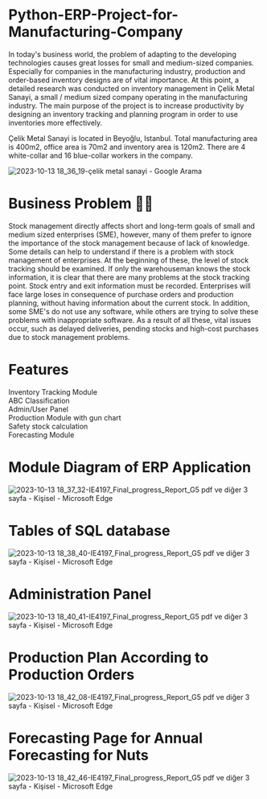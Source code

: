 # Python-ERP-Project-for-Manufacturing-Company

In today's business world, the problem of adapting to the developing technologies 
causes great losses for small and medium-sized companies. Especially for companies in the 
manufacturing industry, production and order-based inventory designs are of vital 
importance. At this point, a detailed research was conducted on inventory management in 
Çelik Metal Sanayi, a small / medium sized company operating in the manufacturing 
industry. The main purpose of the project is to increase productivity by designing an 
inventory tracking and planning program in order to use inventories more effectively.


Çelik Metal Sanayi is located in Beyoğlu, Istanbul. Total manufacturing area is 
400m2, office area is 70m2 and inventory area is 120m2. There are 4 white-collar and 16 
blue-collar workers in the company.

![2023-10-13 18_36_19-çelik metal sanayi - Google Arama](https://github.com/oktaydoganyildiz/Customer-Segmentation-with-RFM/assets/70387935/bfa80866-ba56-4471-8c61-fadef9ac1cea)


# Business Problem 👩‍💻
Stock management directly affects short and long-term goals of small and medium 
sized enterprises (SME), however, many of them prefer to ignore the importance of the stock 
management because of lack of knowledge. Some details can help to understand if there is 
a problem with stock management of enterprises. At the beginning of these, the level of stock 
tracking should be examined. If only the warehouseman knows the stock information, it is 
clear that there are many problems at the stock tracking point. Stock entry and exit 
information must be recorded. Enterprises will face large loses in consequence of purchase 
orders and production planning, without having information about the current stock. In 
addition, some SME's do not use any software, while others are trying to solve these 
problems with inappropriate software. As a result of all these, vital issues occur, such as 
delayed deliveries, pending stocks and high-cost purchases due to stock management 
problems.

# Features
Inventory Tracking Module<br />
ABC Classification<br />
Admin/User Panel<br />
Production Module with gun chart<br />
Safety stock calculation<br />
Forecasting Module<br />


# Module Diagram of ERP Application
![2023-10-13 18_37_32-IE4197_Final_progress_Report_G5 pdf ve diğer 3 sayfa - Kişisel - Microsoft​ Edge](https://github.com/oktaydoganyildiz/Customer-Segmentation-with-RFM/assets/70387935/3c98e21b-aefd-419f-bbcf-fbbb2f9e21ae)

 # Tables of SQL database
![2023-10-13 18_38_40-IE4197_Final_progress_Report_G5 pdf ve diğer 3 sayfa - Kişisel - Microsoft​ Edge](https://github.com/oktaydoganyildiz/Customer-Segmentation-with-RFM/assets/70387935/f502d62f-5529-454a-aa3e-c2e6aaacec91)

# Administration Panel
![2023-10-13 18_40_41-IE4197_Final_progress_Report_G5 pdf ve diğer 3 sayfa - Kişisel - Microsoft​ Edge](https://github.com/oktaydoganyildiz/Customer-Segmentation-with-RFM/assets/70387935/d66a5de4-8e18-4814-882f-00e4ed841c6e)

# Production Plan According to Production Orders
![2023-10-13 18_42_08-IE4197_Final_progress_Report_G5 pdf ve diğer 3 sayfa - Kişisel - Microsoft​ Edge](https://github.com/oktaydoganyildiz/Customer-Segmentation-with-RFM/assets/70387935/39419f1e-7780-46f5-a94e-699e7f18bd80)

# Forecasting Page for Annual Forecasting for Nuts
![2023-10-13 18_42_46-IE4197_Final_progress_Report_G5 pdf ve diğer 3 sayfa - Kişisel - Microsoft​ Edge](https://github.com/oktaydoganyildiz/Customer-Segmentation-with-RFM/assets/70387935/bd1c99e0-39a5-46a7-a664-146c046f8b70)



